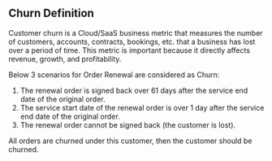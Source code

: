 ## Churn Definition

Customer churn is a Cloud/SaaS business metric that measures the number of customers, accounts, contracts, bookings, etc. that a business has lost over a period of time. This metric is important because it directly affects revenue, growth, and profitability.

Below 3 scenarios for Order Renewal are considered as Churn:

1. The renewal order is signed back over 61 days after the service end date of the original order.
2. The service start date of the renewal order is over 1 day after the service end date of the original order.
3. The renewal order cannot be signed back (the customer is lost).

All orders are churned under this customer, then the customer should be churned.
